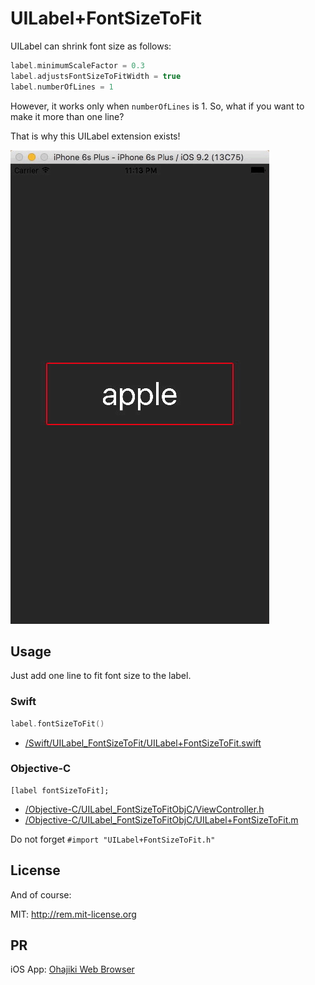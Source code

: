 # UILabel+FontSizeToFit

UILabel can shrink font size as follows:

```swift
label.minimumScaleFactor = 0.3
label.adjustsFontSizeToFitWidth = true
label.numberOfLines = 1
```

However, it works only when `numberOfLines` is 1.
So, what if you want to make it more than one line?

That is why this UILabel extension exists!

![demo](https://raw.githubusercontent.com/ShingoFukuyama/UILabel-FontSizeToFit/master/fontSizeToFit.gif)

## Usage

Just add one line to fit font size to the label.

### Swift

```swift
label.fontSizeToFit()
```

+ [/Swift/UILabel_FontSizeToFit/UILabel+FontSizeToFit.swift](docs/Swift/UILabel_FontSizeToFit/UILabel%2BFontSizeToFit.swift)

### Objective-C

```objc
[label fontSizeToFit];
```

+ [/Objective-C/UILabel_FontSizeToFitObjC/ViewController.h](docs/Objective-C/UILabel_FontSizeToFitObjC/ViewController.h)
+ [/Objective-C/UILabel_FontSizeToFitObjC/UILabel+FontSizeToFit.m](docs/Objective-C/UILabel_FontSizeToFitObjC/ViewController.m)

Do not forget `#import "UILabel+FontSizeToFit.h"`


## License

And of course:

MIT: http://rem.mit-license.org


## PR

iOS App: [Ohajiki Web Browser](https://itunes.apple.com/app/id1039646068?mt=8)
